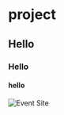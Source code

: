 # project
## Hello
### Hello
#### hello
![Event Site](https://user-images.githubusercontent.com/101588725/178517314-1f481840-22e9-4b9b-8a99-c64b8b5bf753.JPG)

